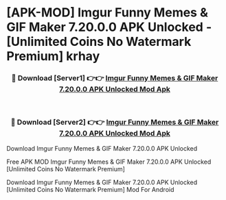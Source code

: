 # [APK-MOD] Imgur  Funny Memes & GIF Maker 7.20.0.0 APK Unlocked - [Unlimited Coins No Watermark Premium] krhay



<div align="center">
<h3>🔴 Download [Server1] 👉👉 <a href="https://momento.my/?title=Imgur__Funny_Memes_&_GIF_Maker_7.20.0.0_APK_Unlocked">Imgur  Funny Memes & GIF Maker 7.20.0.0 APK Unlocked Mod Apk</a></h3><br>

<h3>🔴 Download [Server2] 👉👉 <a href="https://momento.my/?title=Imgur__Funny_Memes_&_GIF_Maker_7.20.0.0_APK_Unlocked">Imgur  Funny Memes & GIF Maker 7.20.0.0 APK Unlocked Mod Apk</a></h3>
</div>



Download Imgur  Funny Memes & GIF Maker 7.20.0.0 APK Unlocked 

Free APK MOD Imgur  Funny Memes & GIF Maker 7.20.0.0 APK Unlocked [Unlimited Coins No Watermark Premium]

Download Imgur  Funny Memes & GIF Maker 7.20.0.0 APK Unlocked [Unlimited Coins No Watermark Premium] Mod For Android
